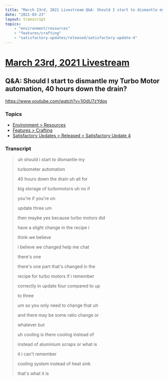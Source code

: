 ```yaml
---
title: "March 23rd, 2021 Livestream Q&A: Should I start to dismantle my Turbo Motor automation, 40 hours down the drain?"
date: "2021-03-23"
layout: transcript
topics:
    - "environment/resources"
    - "features/crafting"
    - "satisfactory-updates/released/satisfactory-update-4"
---
```

# [March 23rd, 2021 Livestream](../2021-03-23.md)
## Q&A: Should I start to dismantle my Turbo Motor automation, 40 hours down the drain?
https://www.youtube.com/watch?v=1i0dU7zYdqs

### Topics
* [Environment > Resources](../topics/environment/resources.md)
* [Features > Crafting](../topics/features/crafting.md)
* [Satisfactory Updates > Released > Satisfactory Update 4](../topics/satisfactory-updates/released/satisfactory-update-4.md)

### Transcript

> uh should i start to dismantle my
>
> turbometer automation
>
> 40 hours down the drain uh all for
>
> big storage of turbomotors uh no if
>
> you're if you're on
>
> update three um
>
> then maybe yes because turbo motors did
>
> have a slight change in the recipe i
>
> think we believe
>
> i believe we changed help me chat
>
> there's one
>
> there's one part that's changed in the
>
> recipe for turbo motors if i remember
>
> correctly in update four compared to up
>
> to three
>
> um so you only need to change that uh
>
> and there may be some ratio change or
>
> whatever but
>
> uh cooling is there cooling instead of
>
> instead of aluminium scraps or what is
>
> it i can't remember
>
> cooling system instead of heat sink
>
> that's what it is
